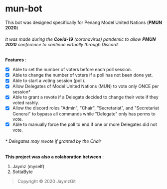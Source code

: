 # mun-bot

This bot was designed specifically for Penang Model United Nations 
(**PMUN 2020**)
###### It was made during the **Covid-19** (coronavirus) pandemic to allow **PMUN 2020** conference to continue virtually through Discord.

**Features** :
- [x] Able to set the number of voters before each poll session. 
- [x] Able to change the number of voters if a poll has not been done yet.
- [x] Able to start a voting session (poll).
- [x] Allow Delegates of Model United Nations (MUN) to vote only ONCE per session*
- [x] Able to grant a revote if a Delegate decided to change their vote if they voted rashly.
- [x] Allow the discord roles "Admin", "Chair", "Secretariat", and "Secretariat General" to bypass all commands while "Delegate" only has perms to vote.
- [x] Able to manually force the poll to end if one or more Delegates did not vote.
###### \* Delegates may revote if granted by the Chair

**This project was also a colaboration between** :
1. Jaymz (myself)
2. SottaByte
> Copyright © 2020 JaymzGit

